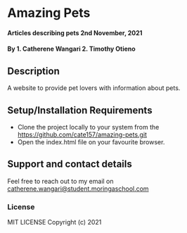 # Amazing Pets

#### Articles describing pets 2nd November, 2021

#### By **1. Catherene Wangari 2. Timothy Otieno**

## Description
A website to provide pet lovers with information about pets.
## Setup/Installation Requirements
* Clone the project locally to your system from the <https://github.com/cate157/amazing-pets.git>
* Open the index.html file on your favourite browser.

## Support and contact details
Feel free to reach out to my email on <catherene.wangari@student.moringaschool.com>
### License
MIT LICENSE
Copyright (c) 2021 